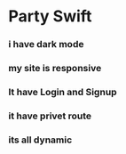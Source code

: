 # Party Swift
### i have dark mode
### my site is responsive
### It have Login and Signup
### it have privet route
### its all dynamic


